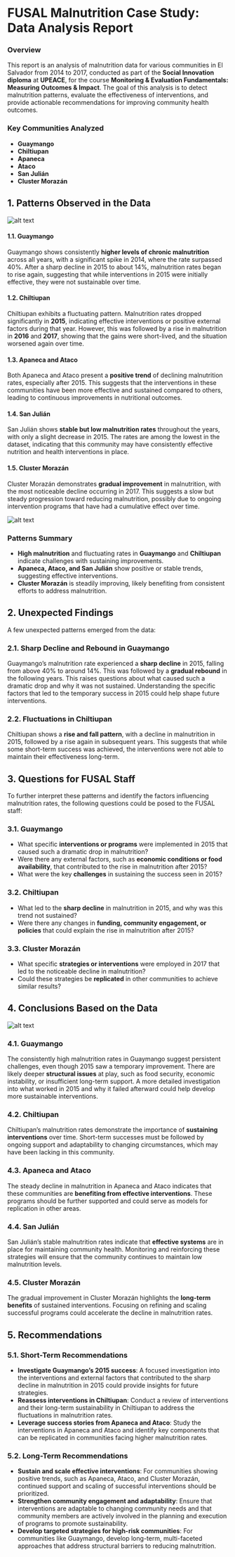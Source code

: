 # FUSAL Malnutrition Case Study: Data Analysis Report

### Overview

This report is an analysis of malnutrition data for various communities in El Salvador from 2014 to 2017, conducted as part of the **Social Innovation diploma** at **UPEACE**, for the course **Monitoring & Evaluation Fundamentals: Measuring Outcomes & Impact**. The goal of this analysis is to detect malnutrition patterns, evaluate the effectiveness of interventions, and provide actionable recommendations for improving community health outcomes.

### Key Communities Analyzed

-   **Guaymango**
-   **Chiltiupan**
-   **Apaneca**
-   **Ataco**
-   **San Julián**
-   **Cluster Morazán**

## 1. Patterns Observed in the Data

![alt text][imageRef]

#### 1.1. **Guaymango**

Guaymango shows consistently **higher levels of chronic malnutrition** across all years, with a significant spike in 2014, where the rate surpassed 40%. After a sharp decline in 2015 to about 14%, malnutrition rates began to rise again, suggesting that while interventions in 2015 were initially effective, they were not sustainable over time.

#### 1.2. **Chiltiupan**

Chiltiupan exhibits a fluctuating pattern. Malnutrition rates dropped significantly in **2015**, indicating effective interventions or positive external factors during that year. However, this was followed by a rise in malnutrition in **2016** and **2017**, showing that the gains were short-lived, and the situation worsened again over time.

#### 1.3. **Apaneca and Ataco**

Both Apaneca and Ataco present a **positive trend** of declining malnutrition rates, especially after 2015. This suggests that the interventions in these communities have been more effective and sustained compared to others, leading to continuous improvements in nutritional outcomes.

#### 1.4. **San Julián**

San Julián shows **stable but low malnutrition rates** throughout the years, with only a slight decrease in 2015. The rates are among the lowest in the dataset, indicating that this community may have consistently effective nutrition and health interventions in place.

#### 1.5. **Cluster Morazán**

Cluster Morazán demonstrates **gradual improvement** in malnutrition, with the most noticeable decline occurring in 2017. This suggests a slow but steady progression toward reducing malnutrition, possibly due to ongoing intervention programs that have had a cumulative effect over time.

![alt text][imagePath]

### Patterns Summary

-   **High malnutrition** and fluctuating rates in **Guaymango** and **Chiltiupan** indicate challenges with sustaining improvements.
-   **Apaneca, Ataco, and San Julián** show positive or stable trends, suggesting effective interventions.
-   **Cluster Morazán** is steadily improving, likely benefiting from consistent efforts to address malnutrition.

## 2. Unexpected Findings

A few unexpected patterns emerged from the data:

### 2.1. **Sharp Decline and Rebound in Guaymango**

Guaymango’s malnutrition rate experienced a **sharp decline** in 2015, falling from above 40% to around 14%. This was followed by a **gradual rebound** in the following years. This raises questions about what caused such a dramatic drop and why it was not sustained. Understanding the specific factors that led to the temporary success in 2015 could help shape future interventions.

### 2.2. **Fluctuations in Chiltiupan**

Chiltiupan shows a **rise and fall pattern**, with a decline in malnutrition in 2015, followed by a rise again in subsequent years. This suggests that while some short-term success was achieved, the interventions were not able to maintain their effectiveness long-term.

## 3. Questions for FUSAL Staff

To further interpret these patterns and identify the factors influencing malnutrition rates, the following questions could be posed to the FUSAL staff:

### 3.1. **Guaymango**

-   What specific **interventions or programs** were implemented in 2015 that caused such a dramatic drop in malnutrition?
-   Were there any external factors, such as **economic conditions or food availability**, that contributed to the rise in malnutrition after 2015?
-   What were the key **challenges** in sustaining the success seen in 2015?

### 3.2. **Chiltiupan**

-   What led to the **sharp decline** in malnutrition in 2015, and why was this trend not sustained?
-   Were there any changes in **funding, community engagement, or policies** that could explain the rise in malnutrition after 2015?

### 3.3. **Cluster Morazán**

-   What specific **strategies or interventions** were employed in 2017 that led to the noticeable decline in malnutrition?
-   Could these strategies be **replicated** in other communities to achieve similar results?

## 4. Conclusions Based on the Data

![alt text][imagePath]

### 4.1. **Guaymango**

The consistently high malnutrition rates in Guaymango suggest persistent challenges, even though 2015 saw a temporary improvement. There are likely deeper **structural issues** at play, such as food security, economic instability, or insufficient long-term support. A more detailed investigation into what worked in 2015 and why it failed afterward could help develop more sustainable interventions.

### 4.2. **Chiltiupan**

Chiltiupan’s malnutrition rates demonstrate the importance of **sustaining interventions** over time. Short-term successes must be followed by ongoing support and adaptability to changing circumstances, which may have been lacking in this community.

### 4.3. **Apaneca and Ataco**

The steady decline in malnutrition in Apaneca and Ataco indicates that these communities are **benefiting from effective interventions**. These programs should be further supported and could serve as models for replication in other areas.

### 4.4. **San Julián**

San Julián’s stable malnutrition rates indicate that **effective systems** are in place for maintaining community health. Monitoring and reinforcing these strategies will ensure that the community continues to maintain low malnutrition levels.

### 4.5. **Cluster Morazán**

The gradual improvement in Cluster Morazán highlights the **long-term benefits** of sustained interventions. Focusing on refining and scaling successful programs could accelerate the decline in malnutrition rates.

## 5. Recommendations

### 5.1. **Short-Term Recommendations**

-   **Investigate Guaymango’s 2015 success**: A focused investigation into the interventions and external factors that contributed to the sharp decline in malnutrition in 2015 could provide insights for future strategies.
-   **Reassess interventions in Chiltiupan**: Conduct a review of interventions and their long-term sustainability in Chiltiupan to address the fluctuations in malnutrition rates.
-   **Leverage success stories from Apaneca and Ataco**: Study the interventions in Apaneca and Ataco and identify key components that can be replicated in communities facing higher malnutrition rates.

### 5.2. **Long-Term Recommendations**

-   **Sustain and scale effective interventions**: For communities showing positive trends, such as Apaneca, Ataco, and Cluster Morazán, continued support and scaling of successful interventions should be prioritized.
-   **Strengthen community engagement and adaptability**: Ensure that interventions are adaptable to changing community needs and that community members are actively involved in the planning and execution of programs to promote sustainability.
-   **Develop targeted strategies for high-risk communities**: For communities like Guaymango, develop long-term, multi-faceted approaches that address structural barriers to reducing malnutrition.

[imagePath]: ib-frida/FUSAL-Case-Study-Analysis/linear-graph.png
[imagePath]: ib-frida/FUSAL-Case-Study-Analysis/heatmap.png
[imageRef]: ib-frida/FUSAL-Case-Study-Analysis/graph-bar.png